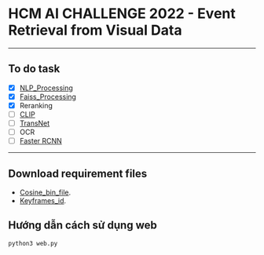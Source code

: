 <h1>HCM AI CHALLENGE 2022 - Event Retrieval from Visual Data</h1>

---
## To do task 
- [x] [NLP_Processing](https://github.com/anminhhung/Video-Text-Retrieval/blob/main/utils/nlp_processing.py)
- [x] [Faiss_Processing](https://github.com/anminhhung/Video-Text-Retrieval/blob/main/utils/faiss_processing.py)
- [x] Reranking
- [ ] [CLIP](https://github.com/openai/CLIP)
- [ ] [TransNet](https://github.com/soCzech/TransNet)
- [ ] OCR 
- [ ] [Faster RCNN](https://tfhub.dev/google/faster_rcnn/openimages_v4/inception_resnet_v2/1)
---

## Download requirement files
- [Cosine_bin_file](https://drive.google.com/file/d/1-9XtDw2_AKsIFQ6vsEeymszjMU9n1ZBQ/view?usp=sharing).
- [Keyframes_id](https://drive.google.com/file/d/1oGN1YsVFKGOkX3mI3HCnig5cUppN_B_o/view?usp=sharing).

## Hướng dẫn cách sử dụng web
```
python3 web.py
```